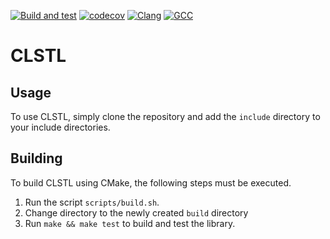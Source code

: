 [![Build and test](https://github.com/JacoMalan1/CLSTL/actions/workflows/build.yml/badge.svg?branch=main)](https://github.com/JacoMalan1/CLSTL/actions/workflows/build.yml)
[![codecov](https://codecov.io/gh/JacoMalan1/CLSTL/branch/main/graph/badge.svg?token=YL43DILCY9)](https://codecov.io/gh/JacoMalan1/CLSTL)
[![Clang](https://github.com/JacoMalan1/CLSTL/actions/workflows/build_clang.yml/badge.svg?branch=main)](https://github.com/JacoMalan1/CLSTL/actions/workflows/build_clang.yml)
[![GCC](https://github.com/JacoMalan1/CLSTL/actions/workflows/build_gcc.yml/badge.svg?branch=main)](https://github.com/JacoMalan1/CLSTL/actions/workflows/build_gcc.yml)

# CLSTL

## Usage

To use CLSTL, simply clone the repository and add the `include` directory to your include directories.

## Building

To build CLSTL using CMake, the following steps must be executed.

1. Run the script `scripts/build.sh`.
2. Change directory to the newly created `build` directory
3. Run `make && make test` to build and test the library.
